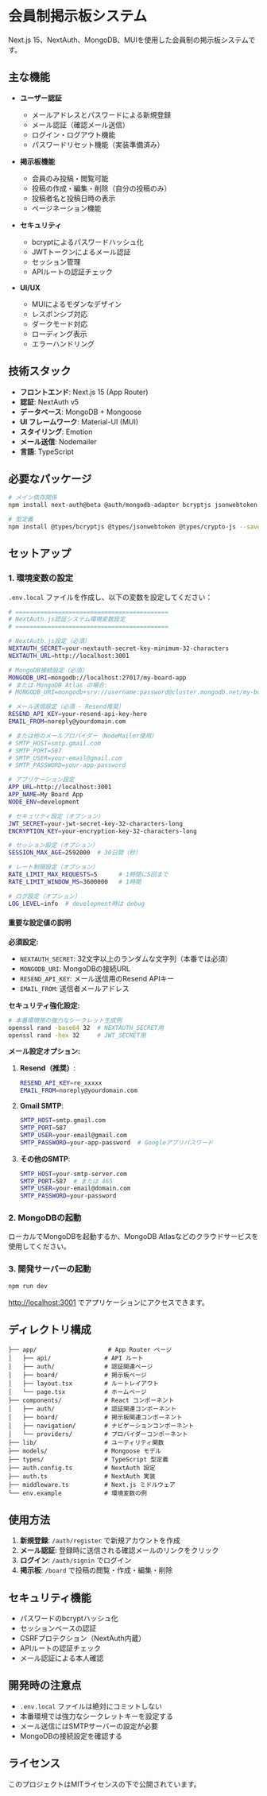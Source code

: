 # 会員制掲示板システム

Next.js 15、NextAuth、MongoDB、MUIを使用した会員制の掲示板システムです。

## 主な機能

- **ユーザー認証**
  - メールアドレスとパスワードによる新規登録
  - メール認証（確認メール送信）
  - ログイン・ログアウト機能
  - パスワードリセット機能（実装準備済み）

- **掲示板機能**
  - 会員のみ投稿・閲覧可能
  - 投稿の作成・編集・削除（自分の投稿のみ）
  - 投稿者名と投稿日時の表示
  - ページネーション機能

- **セキュリティ**
  - bcryptによるパスワードハッシュ化
  - JWTトークンによるメール認証
  - セッション管理
  - APIルートの認証チェック

- **UI/UX**
  - MUIによるモダンなデザイン
  - レスポンシブ対応
  - ダークモード対応
  - ローディング表示
  - エラーハンドリング

## 技術スタック

- **フロントエンド**: Next.js 15 (App Router)
- **認証**: NextAuth v5
- **データベース**: MongoDB + Mongoose
- **UI フレームワーク**: Material-UI (MUI)
- **スタイリング**: Emotion
- **メール送信**: Nodemailer
- **言語**: TypeScript

## 必要なパッケージ

```bash
# メイン依存関係
npm install next-auth@beta @auth/mongodb-adapter bcryptjs jsonwebtoken crypto-js date-fns

# 型定義
npm install @types/bcryptjs @types/jsonwebtoken @types/crypto-js --save-dev
```

## セットアップ

### 1. 環境変数の設定

`.env.local` ファイルを作成し、以下の変数を設定してください：

```bash
# ===========================================
# NextAuth.js認証システム環境変数設定
# ===========================================

# NextAuth.js設定（必須）
NEXTAUTH_SECRET=your-nextauth-secret-key-minimum-32-characters
NEXTAUTH_URL=http://localhost:3001

# MongoDB接続設定（必須）
MONGODB_URI=mongodb://localhost:27017/my-board-app
# または MongoDB Atlas の場合:
# MONGODB_URI=mongodb+srv://username:password@cluster.mongodb.net/my-board-app

# メール送信設定（必須 - Resend推奨）
RESEND_API_KEY=your-resend-api-key-here
EMAIL_FROM=noreply@yourdomain.com

# または他のメールプロバイダー（NodeMailer使用）
# SMTP_HOST=smtp.gmail.com
# SMTP_PORT=587
# SMTP_USER=your-email@gmail.com
# SMTP_PASSWORD=your-app-password

# アプリケーション設定
APP_URL=http://localhost:3001
APP_NAME=My Board App
NODE_ENV=development

# セキュリティ設定（オプション）
JWT_SECRET=your-jwt-secret-key-32-characters-long
ENCRYPTION_KEY=your-encryption-key-32-characters-long

# セッション設定（オプション）
SESSION_MAX_AGE=2592000  # 30日間（秒）

# レート制限設定（オプション）
RATE_LIMIT_MAX_REQUESTS=5      # 1時間に5回まで
RATE_LIMIT_WINDOW_MS=3600000   # 1時間

# ログ設定（オプション）
LOG_LEVEL=info  # development時は debug
```

#### 重要な設定値の説明

**必須設定:**

- `NEXTAUTH_SECRET`: 32文字以上のランダムな文字列（本番では必須）
- `MONGODB_URI`: MongoDBの接続URL
- `RESEND_API_KEY`: メール送信用のResend APIキー
- `EMAIL_FROM`: 送信者メールアドレス

**セキュリティ強化設定:**

```bash
# 本番環境用の強力なシークレット生成例
openssl rand -base64 32  # NEXTAUTH_SECRET用
openssl rand -hex 32     # JWT_SECRET用
```

**メール設定オプション:**

1. **Resend（推奨）**:

   ```bash
   RESEND_API_KEY=re_xxxxx
   EMAIL_FROM=noreply@yourdomain.com
   ```

2. **Gmail SMTP**:

   ```bash
   SMTP_HOST=smtp.gmail.com
   SMTP_PORT=587
   SMTP_USER=your-email@gmail.com
   SMTP_PASSWORD=your-app-password  # Googleアプリパスワード
   ```

3. **その他のSMTP**:
   ```bash
   SMTP_HOST=your-smtp-server.com
   SMTP_PORT=587  # または 465
   SMTP_USER=your-email@domain.com
   SMTP_PASSWORD=your-password
   ```

### 2. MongoDBの起動

ローカルでMongoDBを起動するか、MongoDB Atlasなどのクラウドサービスを使用してください。

### 3. 開発サーバーの起動

```bash
npm run dev
```

[http://localhost:3001](http://localhost:3001) でアプリケーションにアクセスできます。

## ディレクトリ構成

```
├── app/                    # App Router ページ
│   ├── api/               # API ルート
│   ├── auth/              # 認証関連ページ
│   ├── board/             # 掲示板ページ
│   ├── layout.tsx         # ルートレイアウト
│   └── page.tsx           # ホームページ
├── components/            # React コンポーネント
│   ├── auth/              # 認証関連コンポーネント
│   ├── board/             # 掲示板関連コンポーネント
│   ├── navigation/        # ナビゲーションコンポーネント
│   └── providers/         # プロバイダーコンポーネント
├── lib/                   # ユーティリティ関数
├── models/                # Mongoose モデル
├── types/                 # TypeScript 型定義
├── auth.config.ts         # NextAuth 設定
├── auth.ts                # NextAuth 実装
├── middleware.ts          # Next.js ミドルウェア
└── env.example            # 環境変数の例
```

## 使用方法

1. **新規登録**: `/auth/register` で新規アカウントを作成
2. **メール認証**: 登録時に送信される確認メールのリンクをクリック
3. **ログイン**: `/auth/signin` でログイン
4. **掲示板**: `/board` で投稿の閲覧・作成・編集・削除

## セキュリティ機能

- パスワードのbcryptハッシュ化
- セッションベースの認証
- CSRFプロテクション（NextAuth内蔵）
- APIルートの認証チェック
- メール認証による本人確認

## 開発時の注意点

- `.env.local` ファイルは絶対にコミットしない
- 本番環境では強力なシークレットキーを設定する
- メール送信にはSMTPサーバーの設定が必要
- MongoDBの接続設定を確認する

## ライセンス

このプロジェクトはMITライセンスの下で公開されています。
